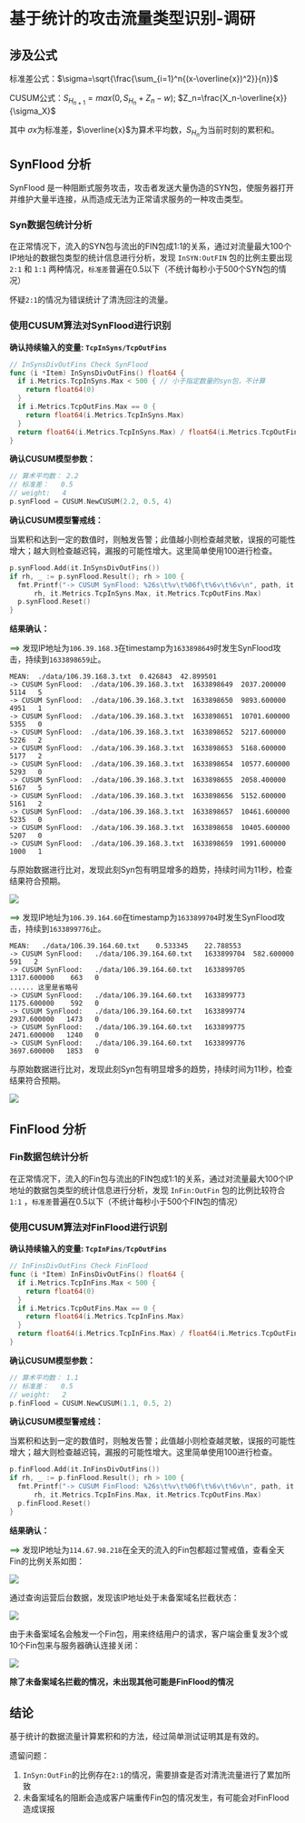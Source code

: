 # 基于统计的攻击流量类型识别-调研 

## 涉及公式

标准差公式：$\sigma=\sqrt{\frac{\sum_{i=1}^n{(x-\overline{x})^2}}{n}}$

CUSUM公式：$S_{H_{n+1}}=max(0,S_{H_n}+Z_n-w)$; $Z_n=\frac{X_n-\overline{x}}{\sigma_X}$

其中 $\sigma{x}$为标准差，$\overline{x}$为算术平均数，$S_{H_{n}}$为当前时刻的累积和。

## SynFlood 分析

SynFlood 是一种阻断式服务攻击，攻击者发送大量伪造的SYN包，使服务器打开并维护大量半连接，从而造成无法为正常请求服务的一种攻击类型。

### Syn数据包统计分析

在正常情况下，流入的SYN包与流出的FIN包成1:1的关系，通过对流量最大100个IP地址的数据包类型的统计信息进行分析，发现 `InSYN:OutFIN` 包的比例主要出现 `2:1` 和 `1:1` 两种情况，`标准差`普遍在0.5以下（不统计每秒小于500个SYN包的情况）



怀疑`2:1`的情况为错误统计了清洗回注的流量。

### 使用CUSUM算法对SynFlood进行识别

**确认持续输入的变量: `TcpInSyns/TcpOutFins`**

```go
// InSynsDivOutFins Check SynFlood
func (i *Item) InSynsDivOutFins() float64 {
  if i.Metrics.TcpInSyns.Max < 500 { // 小于指定数量的syn包，不计算
    return float64(0)
  }
  if i.Metrics.TcpOutFins.Max == 0 {
    return float64(i.Metrics.TcpInSyns.Max)
  }
  return float64(i.Metrics.TcpInSyns.Max) / float64(i.Metrics.TcpOutFins.Max)
}
```

**确认CUSUM模型参数：**

```go
// 算术平均数： 2.2
// 标准差：   0.5
// weight:   4
p.synFlood = CUSUM.NewCUSUM(2.2, 0.5, 4)
```

**确认CUSUM模型警戒线：**

当累积和达到一定的数值时，则触发告警；此值越小则检查越灵敏，误报的可能性增大；越大则检查越迟钝，漏报的可能性增大。这里简单使用100进行检查。

```go
p.synFlood.Add(it.InSynsDivOutFins())
if rh, _ := p.synFlood.Result(); rh > 100 {
  fmt.Printf("-> CUSUM SynFlood: %26s\t%v\t%06f\t%6v\t%6v\n", path, it.Timestamp,
      rh, it.Metrics.TcpInSyns.Max, it.Metrics.TcpOutFins.Max)
  p.synFlood.Reset()
}
```

**结果确认：**

<font color="DarkGreen">==></font> 发现IP地址为`106.39.168.3`在timestamp为`1633898649`时发生SynFlood攻击，持续到`1633898659`止。

```
MEAN:  ./data/106.39.168.3.txt  0.426843  42.899501
-> CUSUM SynFlood:  ./data/106.39.168.3.txt  1633898649  2037.200000   5114   5
-> CUSUM SynFlood:  ./data/106.39.168.3.txt  1633898650  9893.600000   4951   1
-> CUSUM SynFlood:  ./data/106.39.168.3.txt  1633898651  10701.600000  5355   0
-> CUSUM SynFlood:  ./data/106.39.168.3.txt  1633898652  5217.600000   5226   2
-> CUSUM SynFlood:  ./data/106.39.168.3.txt  1633898653  5168.600000   5177   2
-> CUSUM SynFlood:  ./data/106.39.168.3.txt  1633898654  10577.600000  5293   0
-> CUSUM SynFlood:  ./data/106.39.168.3.txt  1633898655  2058.400000   5167   5
-> CUSUM SynFlood:  ./data/106.39.168.3.txt  1633898656  5152.600000   5161   2
-> CUSUM SynFlood:  ./data/106.39.168.3.txt  1633898657  10461.600000  5235   0
-> CUSUM SynFlood:  ./data/106.39.168.3.txt  1633898658  10405.600000  5207   0
-> CUSUM SynFlood:  ./data/106.39.168.3.txt  1633898659  1991.600000   1000   1
```

与原始数据进行比对，发现此刻Syn包有明显增多的趋势，持续时间为11秒，检查结果符合预期。

![](ddos-research-1/1.png)

<font color="DarkGreen">==></font> 发现IP地址为`106.39.164.60`在timestamp为`1633899704`时发生SynFlood攻击，持续到`1633899776`止。
```
MEAN:   ./data/106.39.164.60.txt	0.533345	22.788553
-> CUSUM SynFlood:   ./data/106.39.164.60.txt	1633899704	582.600000	   591   2
-> CUSUM SynFlood:   ./data/106.39.164.60.txt	1633899705	1317.600000	   663   0
...... 这里是省略号
-> CUSUM SynFlood:   ./data/106.39.164.60.txt	1633899773	1175.600000	   592   0
-> CUSUM SynFlood:   ./data/106.39.164.60.txt	1633899774	2937.600000	  1473   0
-> CUSUM SynFlood:   ./data/106.39.164.60.txt	1633899775	2471.600000	  1240   0
-> CUSUM SynFlood:   ./data/106.39.164.60.txt	1633899776	3697.600000	  1853   0
```

与原始数据进行比对，发现此刻Syn包有明显增多的趋势，持续时间为11秒，检查结果符合预期。

![](ddos-research-1/2.png)


## FinFlood 分析

### Fin数据包统计分析

在正常情况下，流入的Fin包与流出的FIN包成1:1的关系，通过对流量最大100个IP地址的数据包类型的统计信息进行分析，发现 `InFin:OutFin` 包的比例比较符合`1:1` ，`标准差`普遍在0.5以下（不统计每秒小于500个FIN包的情况）

### 使用CUSUM算法对FinFlood进行识别

**确认持续输入的变量: `TcpInFins/TcpOutFins`**

```go
// InFinsDivOutFins Check FinFlood
func (i *Item) InFinsDivOutFins() float64 {
  if i.Metrics.TcpInFins.Max < 500 {
    return float64(0)
  }
  if i.Metrics.TcpOutFins.Max == 0 {
    return float64(i.Metrics.TcpInFins.Max)
  }
  return float64(i.Metrics.TcpInFins.Max) / float64(i.Metrics.TcpOutFins.Max)
}
```


**确认CUSUM模型参数：**

```go
// 算术平均数： 1.1
// 标准差：   0.5
// weight:   2
p.finFlood = CUSUM.NewCUSUM(1.1, 0.5, 2)
```

**确认CUSUM模型警戒线：**

当累积和达到一定的数值时，则触发告警；此值越小则检查越灵敏，误报的可能性增大；越大则检查越迟钝，漏报的可能性增大。这里简单使用100进行检查。

```go
p.finFlood.Add(it.InFinsDivOutFins())
if rh, _ := p.finFlood.Result(); rh > 100 {
  fmt.Printf("-> CUSUM FinFlood: %26s\t%v\t%06f\t%6v\t%6v\n", path, it.Timestamp,
      rh, it.Metrics.TcpInFins.Max, it.Metrics.TcpOutFins.Max)
  p.finFlood.Reset()
}
```

**结果确认：**

<font color="DarkGreen">==></font> 发现IP地址为`114.67.98.218`在全天的流入的Fin包都超过警戒值，查看全天Fin的比例关系如图：

![](ddos-research-1/3.png)

通过查询运营后台数据，发现该IP地址处于未备案域名拦截状态：

![](ddos-research-1/4.png)


由于未备案域名会触发一个Fin包，用来终结用户的请求，客户端会重复发3个或10个Fin包来与服务器确认连接关闭：

![](ddos-research-1/5.png)

**除了未备案域名拦截的情况，未出现其他可能是FinFlood的情况**

## 结论

基于统计的数据流量计算累积和的方法，经过简单测试证明其是有效的。

遗留问题：

1. `InSyn:OutFin`的比例存在`2:1`的情况，需要排查是否对清洗流量进行了累加所致
2. 未备案域名的阻断会造成客户端重传Fin包的情况发生，有可能会对FinFlood造成误报